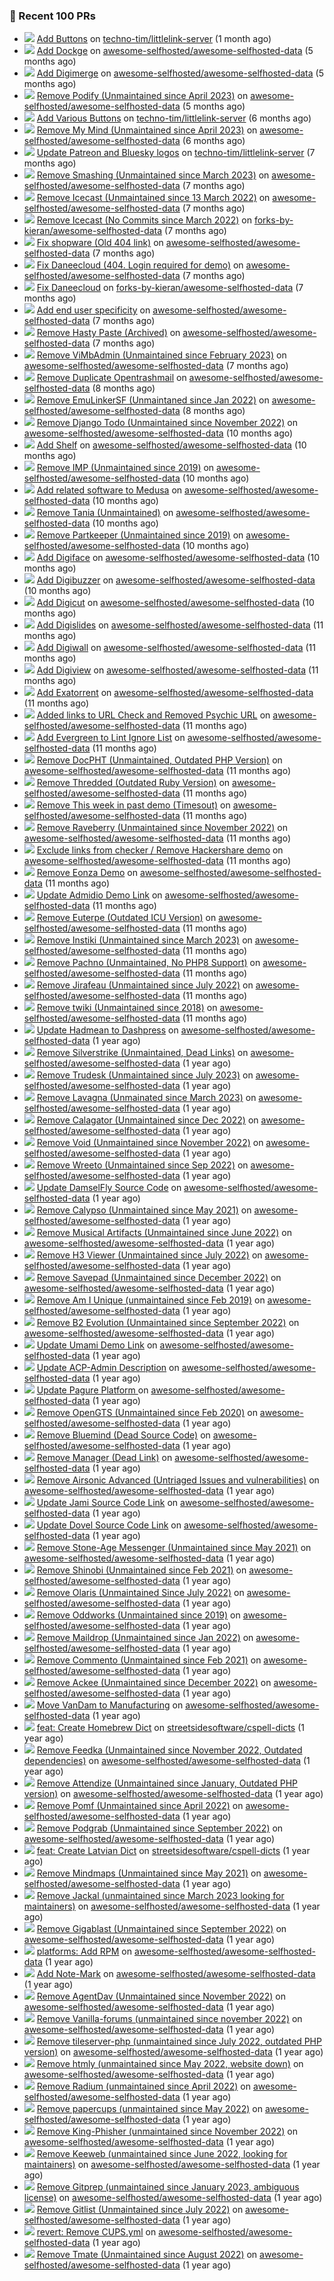 ### 🔨 Recent 100 PRs

- ![](../assets/pr-merged.svg) [Add Buttons](https://github.com/techno-tim/littlelink-server/pull/675) on [techno-tim/littlelink-server](https://github.com/techno-tim/littlelink-server) (1 month ago)
- ![](../assets/pr-closed.svg) [Add Dockge](https://github.com/awesome-selfhosted/awesome-selfhosted-data/pull/684) on [awesome-selfhosted/awesome-selfhosted-data](https://github.com/awesome-selfhosted/awesome-selfhosted-data) (5 months ago)
- ![](../assets/pr-merged.svg) [Add Digimerge](https://github.com/awesome-selfhosted/awesome-selfhosted-data/pull/680) on [awesome-selfhosted/awesome-selfhosted-data](https://github.com/awesome-selfhosted/awesome-selfhosted-data) (5 months ago)
- ![](../assets/pr-merged.svg) [Remove Podify (Unmaintained since April 2023)](https://github.com/awesome-selfhosted/awesome-selfhosted-data/pull/678) on [awesome-selfhosted/awesome-selfhosted-data](https://github.com/awesome-selfhosted/awesome-selfhosted-data) (5 months ago)
- ![](../assets/pr-merged.svg) [Add Various Buttons](https://github.com/techno-tim/littlelink-server/pull/605) on [techno-tim/littlelink-server](https://github.com/techno-tim/littlelink-server) (6 months ago)
- ![](../assets/pr-merged.svg) [Remove My Mind (Unmaintained since April 2023)](https://github.com/awesome-selfhosted/awesome-selfhosted-data/pull/668) on [awesome-selfhosted/awesome-selfhosted-data](https://github.com/awesome-selfhosted/awesome-selfhosted-data) (6 months ago)
- ![](../assets/pr-merged.svg) [Update Patreon and Bluesky logos](https://github.com/techno-tim/littlelink-server/pull/581) on [techno-tim/littlelink-server](https://github.com/techno-tim/littlelink-server) (7 months ago)
- ![](../assets/pr-closed.svg) [Remove Smashing (Unmaintained since March 2023)](https://github.com/awesome-selfhosted/awesome-selfhosted-data/pull/612) on [awesome-selfhosted/awesome-selfhosted-data](https://github.com/awesome-selfhosted/awesome-selfhosted-data) (7 months ago)
- ![](../assets/pr-closed.svg) [Remove Icecast (Unmaintained since 13 March 2022)](https://github.com/awesome-selfhosted/awesome-selfhosted-data/pull/607) on [awesome-selfhosted/awesome-selfhosted-data](https://github.com/awesome-selfhosted/awesome-selfhosted-data) (7 months ago)
- ![](../assets/pr-closed.svg) [Remove Icecast (No Commits since March 2022)](https://github.com/forks-by-kieran/awesome-selfhosted-data/pull/2) on [forks-by-kieran/awesome-selfhosted-data](https://github.com/forks-by-kieran/awesome-selfhosted-data) (7 months ago)
- ![](../assets/pr-merged.svg) [Fix shopware (Old 404 link)](https://github.com/awesome-selfhosted/awesome-selfhosted-data/pull/606) on [awesome-selfhosted/awesome-selfhosted-data](https://github.com/awesome-selfhosted/awesome-selfhosted-data) (7 months ago)
- ![](../assets/pr-merged.svg) [Fix Daneecloud (404. Login required for demo)](https://github.com/awesome-selfhosted/awesome-selfhosted-data/pull/602) on [awesome-selfhosted/awesome-selfhosted-data](https://github.com/awesome-selfhosted/awesome-selfhosted-data) (7 months ago)
- ![](../assets/pr-closed.svg) [Fix Daneecloud](https://github.com/forks-by-kieran/awesome-selfhosted-data/pull/1) on [forks-by-kieran/awesome-selfhosted-data](https://github.com/forks-by-kieran/awesome-selfhosted-data) (7 months ago)
- ![](../assets/pr-closed.svg) [Add end user specificity](https://github.com/awesome-selfhosted/awesome-selfhosted-data/pull/591) on [awesome-selfhosted/awesome-selfhosted-data](https://github.com/awesome-selfhosted/awesome-selfhosted-data) (7 months ago)
- ![](../assets/pr-merged.svg) [Remove Hasty Paste (Archived)](https://github.com/awesome-selfhosted/awesome-selfhosted-data/pull/590) on [awesome-selfhosted/awesome-selfhosted-data](https://github.com/awesome-selfhosted/awesome-selfhosted-data) (7 months ago)
- ![](../assets/pr-merged.svg) [Remove ViMbAdmin (Unmaintained since February 2023)](https://github.com/awesome-selfhosted/awesome-selfhosted-data/pull/589) on [awesome-selfhosted/awesome-selfhosted-data](https://github.com/awesome-selfhosted/awesome-selfhosted-data) (7 months ago)
- ![](../assets/pr-closed.svg) [Remove Duplicate Opentrashmail](https://github.com/awesome-selfhosted/awesome-selfhosted-data/pull/560) on [awesome-selfhosted/awesome-selfhosted-data](https://github.com/awesome-selfhosted/awesome-selfhosted-data) (8 months ago)
- ![](../assets/pr-closed.svg) [Remove EmuLinkerSF (Unmaintaned since Jan 2022)](https://github.com/awesome-selfhosted/awesome-selfhosted-data/pull/521) on [awesome-selfhosted/awesome-selfhosted-data](https://github.com/awesome-selfhosted/awesome-selfhosted-data) (8 months ago)
- ![](../assets/pr-closed.svg) [Remove Django Todo (Unmaintained since November 2022)](https://github.com/awesome-selfhosted/awesome-selfhosted-data/pull/405) on [awesome-selfhosted/awesome-selfhosted-data](https://github.com/awesome-selfhosted/awesome-selfhosted-data) (10 months ago)
- ![](../assets/pr-merged.svg) [Add Shelf](https://github.com/awesome-selfhosted/awesome-selfhosted-data/pull/404) on [awesome-selfhosted/awesome-selfhosted-data](https://github.com/awesome-selfhosted/awesome-selfhosted-data) (10 months ago)
- ![](../assets/pr-merged.svg) [Remove IMP (Unmaintained since 2019)](https://github.com/awesome-selfhosted/awesome-selfhosted-data/pull/399) on [awesome-selfhosted/awesome-selfhosted-data](https://github.com/awesome-selfhosted/awesome-selfhosted-data) (10 months ago)
- ![](../assets/pr-merged.svg) [Add related software to Medusa](https://github.com/awesome-selfhosted/awesome-selfhosted-data/pull/398) on [awesome-selfhosted/awesome-selfhosted-data](https://github.com/awesome-selfhosted/awesome-selfhosted-data) (10 months ago)
- ![](../assets/pr-closed.svg) [Remove Tania (Unmaintained)](https://github.com/awesome-selfhosted/awesome-selfhosted-data/pull/397) on [awesome-selfhosted/awesome-selfhosted-data](https://github.com/awesome-selfhosted/awesome-selfhosted-data) (10 months ago)
- ![](../assets/pr-closed.svg) [Remove Partkeeper (Unmaintained since 2019)](https://github.com/awesome-selfhosted/awesome-selfhosted-data/pull/396) on [awesome-selfhosted/awesome-selfhosted-data](https://github.com/awesome-selfhosted/awesome-selfhosted-data) (10 months ago)
- ![](../assets/pr-merged.svg) [Add Digiface](https://github.com/awesome-selfhosted/awesome-selfhosted-data/pull/395) on [awesome-selfhosted/awesome-selfhosted-data](https://github.com/awesome-selfhosted/awesome-selfhosted-data) (10 months ago)
- ![](../assets/pr-merged.svg) [Add Digibuzzer](https://github.com/awesome-selfhosted/awesome-selfhosted-data/pull/394) on [awesome-selfhosted/awesome-selfhosted-data](https://github.com/awesome-selfhosted/awesome-selfhosted-data) (10 months ago)
- ![](../assets/pr-closed.svg) [Add Digicut](https://github.com/awesome-selfhosted/awesome-selfhosted-data/pull/393) on [awesome-selfhosted/awesome-selfhosted-data](https://github.com/awesome-selfhosted/awesome-selfhosted-data) (10 months ago)
- ![](../assets/pr-merged.svg) [Add Digislides](https://github.com/awesome-selfhosted/awesome-selfhosted-data/pull/364) on [awesome-selfhosted/awesome-selfhosted-data](https://github.com/awesome-selfhosted/awesome-selfhosted-data) (11 months ago)
- ![](../assets/pr-merged.svg) [Add Digiwall](https://github.com/awesome-selfhosted/awesome-selfhosted-data/pull/363) on [awesome-selfhosted/awesome-selfhosted-data](https://github.com/awesome-selfhosted/awesome-selfhosted-data) (11 months ago)
- ![](../assets/pr-merged.svg) [Add Digiview](https://github.com/awesome-selfhosted/awesome-selfhosted-data/pull/355) on [awesome-selfhosted/awesome-selfhosted-data](https://github.com/awesome-selfhosted/awesome-selfhosted-data) (11 months ago)
- ![](../assets/pr-closed.svg) [Add Exatorrent](https://github.com/awesome-selfhosted/awesome-selfhosted-data/pull/354) on [awesome-selfhosted/awesome-selfhosted-data](https://github.com/awesome-selfhosted/awesome-selfhosted-data) (11 months ago)
- ![](../assets/pr-merged.svg) [Added links to URL Check and Removed Psychic  URL](https://github.com/awesome-selfhosted/awesome-selfhosted-data/pull/334) on [awesome-selfhosted/awesome-selfhosted-data](https://github.com/awesome-selfhosted/awesome-selfhosted-data) (11 months ago)
- ![](../assets/pr-closed.svg) [Add Evergreen to Lint Ignore List](https://github.com/awesome-selfhosted/awesome-selfhosted-data/pull/330) on [awesome-selfhosted/awesome-selfhosted-data](https://github.com/awesome-selfhosted/awesome-selfhosted-data) (11 months ago)
- ![](../assets/pr-merged.svg) [Remove DocPHT (Unmaintained, Outdated PHP Version)](https://github.com/awesome-selfhosted/awesome-selfhosted-data/pull/319) on [awesome-selfhosted/awesome-selfhosted-data](https://github.com/awesome-selfhosted/awesome-selfhosted-data) (11 months ago)
- ![](../assets/pr-merged.svg) [Remove Thredded (Outdated Ruby Version)](https://github.com/awesome-selfhosted/awesome-selfhosted-data/pull/317) on [awesome-selfhosted/awesome-selfhosted-data](https://github.com/awesome-selfhosted/awesome-selfhosted-data) (11 months ago)
- ![](../assets/pr-merged.svg) [Remove This week in past demo (Timesout)](https://github.com/awesome-selfhosted/awesome-selfhosted-data/pull/316) on [awesome-selfhosted/awesome-selfhosted-data](https://github.com/awesome-selfhosted/awesome-selfhosted-data) (11 months ago)
- ![](../assets/pr-closed.svg) [Remove Raveberry (Unmaintained since November 2022)](https://github.com/awesome-selfhosted/awesome-selfhosted-data/pull/315) on [awesome-selfhosted/awesome-selfhosted-data](https://github.com/awesome-selfhosted/awesome-selfhosted-data) (11 months ago)
- ![](../assets/pr-merged.svg) [Exclude links from checker / Remove Hackershare demo](https://github.com/awesome-selfhosted/awesome-selfhosted-data/pull/314) on [awesome-selfhosted/awesome-selfhosted-data](https://github.com/awesome-selfhosted/awesome-selfhosted-data) (11 months ago)
- ![](../assets/pr-merged.svg) [Remove Eonza Demo](https://github.com/awesome-selfhosted/awesome-selfhosted-data/pull/313) on [awesome-selfhosted/awesome-selfhosted-data](https://github.com/awesome-selfhosted/awesome-selfhosted-data) (11 months ago)
- ![](../assets/pr-closed.svg) [Update Admidio Demo Link](https://github.com/awesome-selfhosted/awesome-selfhosted-data/pull/312) on [awesome-selfhosted/awesome-selfhosted-data](https://github.com/awesome-selfhosted/awesome-selfhosted-data) (11 months ago)
- ![](../assets/pr-merged.svg) [Remove Euterpe (Outdated ICU Version)](https://github.com/awesome-selfhosted/awesome-selfhosted-data/pull/311) on [awesome-selfhosted/awesome-selfhosted-data](https://github.com/awesome-selfhosted/awesome-selfhosted-data) (11 months ago)
- ![](../assets/pr-merged.svg) [Remove Instiki (Unmaintained since March 2023)](https://github.com/awesome-selfhosted/awesome-selfhosted-data/pull/309) on [awesome-selfhosted/awesome-selfhosted-data](https://github.com/awesome-selfhosted/awesome-selfhosted-data) (11 months ago)
- ![](../assets/pr-closed.svg) [Remove Pachno (Unmaintained, No PHP8 Support)](https://github.com/awesome-selfhosted/awesome-selfhosted-data/pull/308) on [awesome-selfhosted/awesome-selfhosted-data](https://github.com/awesome-selfhosted/awesome-selfhosted-data) (11 months ago)
- ![](../assets/pr-merged.svg) [Remove Jirafeau (Unmaintained since July 2022)](https://github.com/awesome-selfhosted/awesome-selfhosted-data/pull/307) on [awesome-selfhosted/awesome-selfhosted-data](https://github.com/awesome-selfhosted/awesome-selfhosted-data) (11 months ago)
- ![](../assets/pr-merged.svg) [Remove twiki (Unmaintained since 2018)](https://github.com/awesome-selfhosted/awesome-selfhosted-data/pull/306) on [awesome-selfhosted/awesome-selfhosted-data](https://github.com/awesome-selfhosted/awesome-selfhosted-data) (11 months ago)
- ![](../assets/pr-merged.svg) [Update Hadmean to Dashpress](https://github.com/awesome-selfhosted/awesome-selfhosted-data/pull/303) on [awesome-selfhosted/awesome-selfhosted-data](https://github.com/awesome-selfhosted/awesome-selfhosted-data) (1 year ago)
- ![](../assets/pr-merged.svg) [Remove Silverstrike (Unmaintained, Dead Links)](https://github.com/awesome-selfhosted/awesome-selfhosted-data/pull/302) on [awesome-selfhosted/awesome-selfhosted-data](https://github.com/awesome-selfhosted/awesome-selfhosted-data) (1 year ago)
- ![](../assets/pr-closed.svg) [Remove Trudesk (Unmaintained since July 2023)](https://github.com/awesome-selfhosted/awesome-selfhosted-data/pull/301) on [awesome-selfhosted/awesome-selfhosted-data](https://github.com/awesome-selfhosted/awesome-selfhosted-data) (1 year ago)
- ![](../assets/pr-closed.svg) [Remove Lavagna (Unmainated since March 2023)](https://github.com/awesome-selfhosted/awesome-selfhosted-data/pull/300) on [awesome-selfhosted/awesome-selfhosted-data](https://github.com/awesome-selfhosted/awesome-selfhosted-data) (1 year ago)
- ![](../assets/pr-closed.svg) [Remove Calagator (Unmaintained since Dec 2022)](https://github.com/awesome-selfhosted/awesome-selfhosted-data/pull/294) on [awesome-selfhosted/awesome-selfhosted-data](https://github.com/awesome-selfhosted/awesome-selfhosted-data) (1 year ago)
- ![](../assets/pr-closed.svg) [Remove Void (Unmaintained since November 2022)](https://github.com/awesome-selfhosted/awesome-selfhosted-data/pull/293) on [awesome-selfhosted/awesome-selfhosted-data](https://github.com/awesome-selfhosted/awesome-selfhosted-data) (1 year ago)
- ![](../assets/pr-closed.svg) [Remove Wreeto (Unmaintained since Sep 2022)](https://github.com/awesome-selfhosted/awesome-selfhosted-data/pull/292) on [awesome-selfhosted/awesome-selfhosted-data](https://github.com/awesome-selfhosted/awesome-selfhosted-data) (1 year ago)
- ![](../assets/pr-merged.svg) [Update DamselFly Source Code](https://github.com/awesome-selfhosted/awesome-selfhosted-data/pull/279) on [awesome-selfhosted/awesome-selfhosted-data](https://github.com/awesome-selfhosted/awesome-selfhosted-data) (1 year ago)
- ![](../assets/pr-merged.svg) [Remove Calypso (Unmaintained since May 2021)](https://github.com/awesome-selfhosted/awesome-selfhosted-data/pull/278) on [awesome-selfhosted/awesome-selfhosted-data](https://github.com/awesome-selfhosted/awesome-selfhosted-data) (1 year ago)
- ![](../assets/pr-merged.svg) [Remove Musical Artifacts (Unmaintained since June 2022)](https://github.com/awesome-selfhosted/awesome-selfhosted-data/pull/277) on [awesome-selfhosted/awesome-selfhosted-data](https://github.com/awesome-selfhosted/awesome-selfhosted-data) (1 year ago)
- ![](../assets/pr-closed.svg) [Remove H3 Viewer (Unmaintained since July 2022)](https://github.com/awesome-selfhosted/awesome-selfhosted-data/pull/276) on [awesome-selfhosted/awesome-selfhosted-data](https://github.com/awesome-selfhosted/awesome-selfhosted-data) (1 year ago)
- ![](../assets/pr-merged.svg) [Remove Savepad (Unmaintained since December 2022)](https://github.com/awesome-selfhosted/awesome-selfhosted-data/pull/273) on [awesome-selfhosted/awesome-selfhosted-data](https://github.com/awesome-selfhosted/awesome-selfhosted-data) (1 year ago)
- ![](../assets/pr-closed.svg) [Remove Am I Unique (unmaintained since Feb 2019)](https://github.com/awesome-selfhosted/awesome-selfhosted-data/pull/272) on [awesome-selfhosted/awesome-selfhosted-data](https://github.com/awesome-selfhosted/awesome-selfhosted-data) (1 year ago)
- ![](../assets/pr-merged.svg) [Remove B2 Evolution (Unmaintained since September 2022)](https://github.com/awesome-selfhosted/awesome-selfhosted-data/pull/271) on [awesome-selfhosted/awesome-selfhosted-data](https://github.com/awesome-selfhosted/awesome-selfhosted-data) (1 year ago)
- ![](../assets/pr-merged.svg) [Update Umami Demo Link](https://github.com/awesome-selfhosted/awesome-selfhosted-data/pull/270) on [awesome-selfhosted/awesome-selfhosted-data](https://github.com/awesome-selfhosted/awesome-selfhosted-data) (1 year ago)
- ![](../assets/pr-merged.svg) [Update ACP-Admin Description](https://github.com/awesome-selfhosted/awesome-selfhosted-data/pull/269) on [awesome-selfhosted/awesome-selfhosted-data](https://github.com/awesome-selfhosted/awesome-selfhosted-data) (1 year ago)
- ![](../assets/pr-merged.svg) [Update Pagure Platform ](https://github.com/awesome-selfhosted/awesome-selfhosted-data/pull/267) on [awesome-selfhosted/awesome-selfhosted-data](https://github.com/awesome-selfhosted/awesome-selfhosted-data) (1 year ago)
- ![](../assets/pr-merged.svg) [Remove OpenGTS (Unmaintained since Feb 2020)](https://github.com/awesome-selfhosted/awesome-selfhosted-data/pull/266) on [awesome-selfhosted/awesome-selfhosted-data](https://github.com/awesome-selfhosted/awesome-selfhosted-data) (1 year ago)
- ![](../assets/pr-merged.svg) [Remove Bluemind (Dead Source Code)](https://github.com/awesome-selfhosted/awesome-selfhosted-data/pull/265) on [awesome-selfhosted/awesome-selfhosted-data](https://github.com/awesome-selfhosted/awesome-selfhosted-data) (1 year ago)
- ![](../assets/pr-merged.svg) [Remove Manager (Dead Link)](https://github.com/awesome-selfhosted/awesome-selfhosted-data/pull/264) on [awesome-selfhosted/awesome-selfhosted-data](https://github.com/awesome-selfhosted/awesome-selfhosted-data) (1 year ago)
- ![](../assets/pr-merged.svg) [Remove Airsonic Advanced (Untriaged Issues and vulnerabilities)](https://github.com/awesome-selfhosted/awesome-selfhosted-data/pull/263) on [awesome-selfhosted/awesome-selfhosted-data](https://github.com/awesome-selfhosted/awesome-selfhosted-data) (1 year ago)
- ![](../assets/pr-merged.svg) [Update Jami Source Code Link](https://github.com/awesome-selfhosted/awesome-selfhosted-data/pull/259) on [awesome-selfhosted/awesome-selfhosted-data](https://github.com/awesome-selfhosted/awesome-selfhosted-data) (1 year ago)
- ![](../assets/pr-merged.svg) [Update Dovel Source Code Link](https://github.com/awesome-selfhosted/awesome-selfhosted-data/pull/258) on [awesome-selfhosted/awesome-selfhosted-data](https://github.com/awesome-selfhosted/awesome-selfhosted-data) (1 year ago)
- ![](../assets/pr-merged.svg) [Remove Stone-Age Messenger (Unmaintained since May 2021)](https://github.com/awesome-selfhosted/awesome-selfhosted-data/pull/257) on [awesome-selfhosted/awesome-selfhosted-data](https://github.com/awesome-selfhosted/awesome-selfhosted-data) (1 year ago)
- ![](../assets/pr-merged.svg) [Remove Shinobi (Unmaintained since Feb 2021)](https://github.com/awesome-selfhosted/awesome-selfhosted-data/pull/256) on [awesome-selfhosted/awesome-selfhosted-data](https://github.com/awesome-selfhosted/awesome-selfhosted-data) (1 year ago)
- ![](../assets/pr-merged.svg) [Remove Olaris (Unmaintained Since July 2022)](https://github.com/awesome-selfhosted/awesome-selfhosted-data/pull/255) on [awesome-selfhosted/awesome-selfhosted-data](https://github.com/awesome-selfhosted/awesome-selfhosted-data) (1 year ago)
- ![](../assets/pr-merged.svg) [Remove Oddworks (Unmaintained since 2019)](https://github.com/awesome-selfhosted/awesome-selfhosted-data/pull/254) on [awesome-selfhosted/awesome-selfhosted-data](https://github.com/awesome-selfhosted/awesome-selfhosted-data) (1 year ago)
- ![](../assets/pr-merged.svg) [Remove Maildrop (Unmaintained since Jan 2022)](https://github.com/awesome-selfhosted/awesome-selfhosted-data/pull/253) on [awesome-selfhosted/awesome-selfhosted-data](https://github.com/awesome-selfhosted/awesome-selfhosted-data) (1 year ago)
- ![](../assets/pr-merged.svg) [Remove Commento (Unmaintained since Feb 2021)](https://github.com/awesome-selfhosted/awesome-selfhosted-data/pull/252) on [awesome-selfhosted/awesome-selfhosted-data](https://github.com/awesome-selfhosted/awesome-selfhosted-data) (1 year ago)
- ![](../assets/pr-closed.svg) [Remove Ackee (Unmaintained since December 2022)](https://github.com/awesome-selfhosted/awesome-selfhosted-data/pull/250) on [awesome-selfhosted/awesome-selfhosted-data](https://github.com/awesome-selfhosted/awesome-selfhosted-data) (1 year ago)
- ![](../assets/pr-closed.svg) [Move VanDam to Manufacturing](https://github.com/awesome-selfhosted/awesome-selfhosted-data/pull/239) on [awesome-selfhosted/awesome-selfhosted-data](https://github.com/awesome-selfhosted/awesome-selfhosted-data) (1 year ago)
- ![](../assets/pr-closed.svg) [feat: Create Homebrew Dict](https://github.com/streetsidesoftware/cspell-dicts/pull/2563) on [streetsidesoftware/cspell-dicts](https://github.com/streetsidesoftware/cspell-dicts) (1 year ago)
- ![](../assets/pr-merged.svg) [Remove Feedka (Unmaintained since November 2022, Outdated dependencies)](https://github.com/awesome-selfhosted/awesome-selfhosted-data/pull/182) on [awesome-selfhosted/awesome-selfhosted-data](https://github.com/awesome-selfhosted/awesome-selfhosted-data) (1 year ago)
- ![](../assets/pr-closed.svg) [Remove Attendize (Unmaintained since January, Outdated PHP version)](https://github.com/awesome-selfhosted/awesome-selfhosted-data/pull/171) on [awesome-selfhosted/awesome-selfhosted-data](https://github.com/awesome-selfhosted/awesome-selfhosted-data) (1 year ago)
- ![](../assets/pr-merged.svg) [Remove Pomf (Unmaintained since April 2022)](https://github.com/awesome-selfhosted/awesome-selfhosted-data/pull/170) on [awesome-selfhosted/awesome-selfhosted-data](https://github.com/awesome-selfhosted/awesome-selfhosted-data) (1 year ago)
- ![](../assets/pr-closed.svg) [Remove Podgrab (Unmaintained since September 2022)](https://github.com/awesome-selfhosted/awesome-selfhosted-data/pull/169) on [awesome-selfhosted/awesome-selfhosted-data](https://github.com/awesome-selfhosted/awesome-selfhosted-data) (1 year ago)
- ![](../assets/pr-merged.svg) [feat: Create Latvian Dict](https://github.com/streetsidesoftware/cspell-dicts/pull/2491) on [streetsidesoftware/cspell-dicts](https://github.com/streetsidesoftware/cspell-dicts) (1 year ago)
- ![](../assets/pr-closed.svg) [Remove Mindmaps (Unmaintained since May 2021)](https://github.com/awesome-selfhosted/awesome-selfhosted-data/pull/159) on [awesome-selfhosted/awesome-selfhosted-data](https://github.com/awesome-selfhosted/awesome-selfhosted-data) (1 year ago)
- ![](../assets/pr-closed.svg) [Remove Jackal (unmaintained since March 2023 looking for maintainers)](https://github.com/awesome-selfhosted/awesome-selfhosted-data/pull/158) on [awesome-selfhosted/awesome-selfhosted-data](https://github.com/awesome-selfhosted/awesome-selfhosted-data) (1 year ago)
- ![](../assets/pr-closed.svg) [Remove Gigablast (Unmaintained since September 2022)](https://github.com/awesome-selfhosted/awesome-selfhosted-data/pull/157) on [awesome-selfhosted/awesome-selfhosted-data](https://github.com/awesome-selfhosted/awesome-selfhosted-data) (1 year ago)
- ![](../assets/pr-closed.svg) [platforms: Add RPM](https://github.com/awesome-selfhosted/awesome-selfhosted-data/pull/156) on [awesome-selfhosted/awesome-selfhosted-data](https://github.com/awesome-selfhosted/awesome-selfhosted-data) (1 year ago)
- ![](../assets/pr-merged.svg) [Add Note-Mark](https://github.com/awesome-selfhosted/awesome-selfhosted-data/pull/148) on [awesome-selfhosted/awesome-selfhosted-data](https://github.com/awesome-selfhosted/awesome-selfhosted-data) (1 year ago)
- ![](../assets/pr-closed.svg) [Remove AgentDav (Unmaintained since November 2022)](https://github.com/awesome-selfhosted/awesome-selfhosted-data/pull/145) on [awesome-selfhosted/awesome-selfhosted-data](https://github.com/awesome-selfhosted/awesome-selfhosted-data) (1 year ago)
- ![](../assets/pr-closed.svg) [Remove Vanilla-forums (unmaintained since november 2022)](https://github.com/awesome-selfhosted/awesome-selfhosted-data/pull/144) on [awesome-selfhosted/awesome-selfhosted-data](https://github.com/awesome-selfhosted/awesome-selfhosted-data) (1 year ago)
- ![](../assets/pr-closed.svg) [Remove tileserver-php (unmaintained since July 2022, outdated PHP version)](https://github.com/awesome-selfhosted/awesome-selfhosted-data/pull/142) on [awesome-selfhosted/awesome-selfhosted-data](https://github.com/awesome-selfhosted/awesome-selfhosted-data) (1 year ago)
- ![](../assets/pr-closed.svg) [Remove htmly (unmaintained since May 2022, website down)](https://github.com/awesome-selfhosted/awesome-selfhosted-data/pull/141) on [awesome-selfhosted/awesome-selfhosted-data](https://github.com/awesome-selfhosted/awesome-selfhosted-data) (1 year ago)
- ![](../assets/pr-closed.svg) [Remove Radium (unmaintained since April 2022)](https://github.com/awesome-selfhosted/awesome-selfhosted-data/pull/140) on [awesome-selfhosted/awesome-selfhosted-data](https://github.com/awesome-selfhosted/awesome-selfhosted-data) (1 year ago)
- ![](../assets/pr-closed.svg) [Remove papercups (unmaintained since May 2022)](https://github.com/awesome-selfhosted/awesome-selfhosted-data/pull/139) on [awesome-selfhosted/awesome-selfhosted-data](https://github.com/awesome-selfhosted/awesome-selfhosted-data) (1 year ago)
- ![](../assets/pr-closed.svg) [Remove King-Phisher (unmaintained since November 2022)](https://github.com/awesome-selfhosted/awesome-selfhosted-data/pull/138) on [awesome-selfhosted/awesome-selfhosted-data](https://github.com/awesome-selfhosted/awesome-selfhosted-data) (1 year ago)
- ![](../assets/pr-closed.svg) [Remove Keeweb (unmaintained since June 2022, looking for maintainers)](https://github.com/awesome-selfhosted/awesome-selfhosted-data/pull/137) on [awesome-selfhosted/awesome-selfhosted-data](https://github.com/awesome-selfhosted/awesome-selfhosted-data) (1 year ago)
- ![](../assets/pr-closed.svg) [Remove Gitprep (unmaintained since January 2023, ambiguous license)](https://github.com/awesome-selfhosted/awesome-selfhosted-data/pull/136) on [awesome-selfhosted/awesome-selfhosted-data](https://github.com/awesome-selfhosted/awesome-selfhosted-data) (1 year ago)
- ![](../assets/pr-merged.svg) [Remove Gitlist (Unmaintained since July 2022)](https://github.com/awesome-selfhosted/awesome-selfhosted-data/pull/135) on [awesome-selfhosted/awesome-selfhosted-data](https://github.com/awesome-selfhosted/awesome-selfhosted-data) (1 year ago)
- ![](../assets/pr-closed.svg) [revert: Remove CUPS.yml](https://github.com/awesome-selfhosted/awesome-selfhosted-data/pull/134) on [awesome-selfhosted/awesome-selfhosted-data](https://github.com/awesome-selfhosted/awesome-selfhosted-data) (1 year ago)
- ![](../assets/pr-closed.svg) [Remove Tmate (Unmaintained since August 2022)](https://github.com/awesome-selfhosted/awesome-selfhosted-data/pull/133) on [awesome-selfhosted/awesome-selfhosted-data](https://github.com/awesome-selfhosted/awesome-selfhosted-data) (1 year ago)
